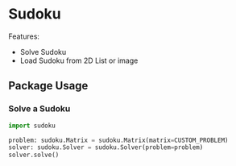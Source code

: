 # Sudoku

Features:

- Solve Sudoku
- Load Sudoku from 2D List or image

## Package Usage

### Solve a Sudoku

```python
import sudoku

problem: sudoku.Matrix = sudoku.Matrix(matrix=CUSTOM_PROBLEM)
solver: sudoku.Solver = sudoku.Solver(problem=problem)
solver.solve()
```
